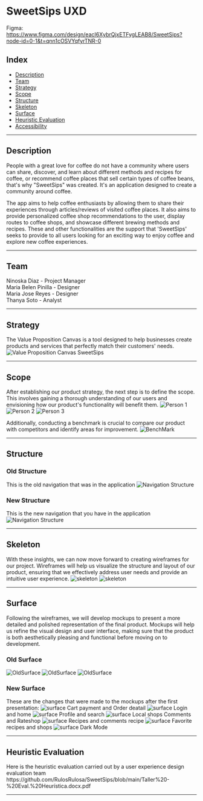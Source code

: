<h1>SweetSips UXD</h1>

Figma:
https://www.figma.com/design/eacI6XybrQjxETFygLEAB8/SweetSips?node-id=0-1&t=qnn1cOSVYqfyrTNR-0

<h2>Index</h2>
  <ul>
    <li><a href="#description">Description</a></li>
    <li><a href="#team">Team</a></li>
    <li><a href="#strategy">Strategy</a></li>
    <li><a href="#scope">Scope</a></li>
    <li><a href="#structure">Structure</a></li>
    <li><a href="#skeleton">Skeleton</a></li>
    <li><a href="#surface">Surface</a></li>
    <li><a href="#heuristicEvaluation">Heuristic Evaluation</a></li>
    <li><a href="#accessibility">Accessibility</a></li>
  </ul>
  
 <hr>

<h2 id="description">Description</h2>

People with a great love for coffee do not have a community where users can share, discover, and learn about different methods and recipes for coffee, or recommend coffee places that sell certain types of coffee beans, that's why "SweetSips" was created. It's an application designed to create a community around coffee.

The app aims to help coffee enthusiasts by allowing them to share their experiences through articles/reviews of visited coffee places. It also aims to provide personalized coffee shop recommendations to the user, display routes to coffee shops, and showcase different brewing methods and recipes. These and other functionalities are the support that 'SweetSips' seeks to provide to all users looking for an exciting way to enjoy coffee and explore new coffee experiences.
<hr>

<h2 id="team">Team</h2>
Ninoska Diaz - Project Manager <br>
Maria Belen Pinilla - Designer <br>
Maria Jose Reyes - Designer <br>
Thanya Soto - Analyst <br>
<hr>

<h2 id="strategy">Strategy</h2>
The Value Proposition Canvas is a tool designed to help businesses create products and services that perfectly match their customers' needs.
<img src="https://github.com/RulosRulosa/SweetSips/blob/main/SweetSips.jpg" alt="Value Proposition Canvas SweetSips">
<hr>

<h2 id="scope">Scope</h2>
After establishing our product strategy, the next step is to define the scope. This involves gaining a thorough understanding of our users and envisioning how our product's functionality will benefit them.
<img src="https://github.com/RulosRulosa/SweetSips/blob/main/Persona/Alexa.png" alt="Person 1">
<img src="https://github.com/RulosRulosa/SweetSips/blob/main/Persona/Bastian.png" alt="Person 2">
<img src="https://github.com/RulosRulosa/SweetSips/blob/main/Persona/Manolo.png" alt="Person 3">

Additionally, conducting a benchmark is crucial to compare our product with competitors and identify areas for improvement.
<img src="https://github.com/RulosRulosa/SweetSips/blob/main/Benchmark.png" alt="BenchMark">
<hr>

<h2 id="structure">Structure</h2>
<h3 id="OldStructure">Old Structure</h3>
This is the old navigation that was in the application
<img src="https://github.com/RulosRulosa/SweetSips/blob/main/Navegacion/UxEstructuraNavegacionOLD.png" alt="Navigation Structure">


<h3 id="NewStructure">New Structure</h3>
This is the new navigation that you have in the application
<img src="https://github.com/RulosRulosa/SweetSips/blob/main/Navegacion/UxEstructuraNavegacionArreglada.png" alt="Navigation Structure">
<hr>

<h2 id="skeleton">Skeleton</h2>
With these insights, we can now move forward to creating wireframes for our project. Wireframes will help us visualize the structure and layout of our product, ensuring that we effectively address user needs and provide an intuitive user experience.

<img src="https://github.com/RulosRulosa/SweetSips/blob/main/Wireframes/Wirefrimes%20pt1.png" alt="skeleton">
<img src="https://github.com/RulosRulosa/SweetSips/blob/main/Wireframes/Wirefrimes%20pt2.png" alt="skeleton">
<hr>

<h2 id="surface">Surface</h2>
Following the wireframes, we will develop mockups to present a more detailed and polished representation of the final product. Mockups will help us refine the visual design and user interface, making sure that the product is both aesthetically pleasing and functional before moving on to development.
<h3 id="Oldsurface">Old Surface</h3>
<img src="https://github.com/RulosRulosa/SweetSips/blob/main/Mockups/Mockup%20viejos/mockupviejo1.png" alt="OldSurface">
<img src="https://github.com/RulosRulosa/SweetSips/blob/main/Mockups/Mockup%20viejos/mockupviejo2.png" alt="OldSurface">
<img src="https://github.com/RulosRulosa/SweetSips/blob/main/Mockups/Mockup%20viejos/mockupviejo3.png" alt="OldSurface">

<h3 id="NewSurface">New Surface</h3>
These are the changes that were made to the mockups after the first presentation:
<img src="https://github.com/RulosRulosa/SweetSips/blob/main/Mockups/Cart_payment_and_OrderDetail.png" alt="surface">
Cart payment and Order deatail
<img src="https://github.com/RulosRulosa/SweetSips/blob/main/Mockups/Login_and_home.png" alt="surface">
Login and home
<img src="https://github.com/RulosRulosa/SweetSips/blob/main/Mockups/Profile_and_Search.png" alt="surface">
Profile and search
<img src="https://github.com/RulosRulosa/SweetSips/blob/main/Mockups/Local_shops_Comments_and_Rateshop.png" alt="surface">
Local shops Comments and Rateshop
<img src="https://github.com/RulosRulosa/SweetSips/blob/main/Mockups/Recipes_and_comments_recipe.png" alt="surface">
Recipes and comments recipe
<img src="https://github.com/RulosRulosa/SweetSips/blob/main/Mockups/Favs.png" alt="surface">
Favorite recipes and shops
<img src="https://github.com/RulosRulosa/SweetSips/blob/main/Mockups/DarkMode.png" alt="surface">
Dark Mode
<hr>

<h2 id="#heuristicEvaluation">Heuristic Evaluation</h2>
Here is the heuristic evaluation carried out by a user experience design evaluation team
https://github.com/RulosRulosa/SweetSips/blob/main/Taller%20-%20Eval.%20Heurística.docx.pdf
<hr>
